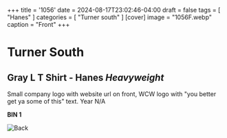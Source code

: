 +++
title = '1056'
date = 2024-08-17T23:02:46-04:00
draft = false
tags = [ "Hanes" ]
categories = [ "Turner south" ]
[cover]
image = "1056F.webp"
caption = "Front"
+++
# Turner South
## Gray L T Shirt - Hanes *Heavyweight*

Small company logo with website url on front, WCW logo with "you better get ya some of this" text. Year N/A

**BIN 1**

![Back](/1056B.webp)

